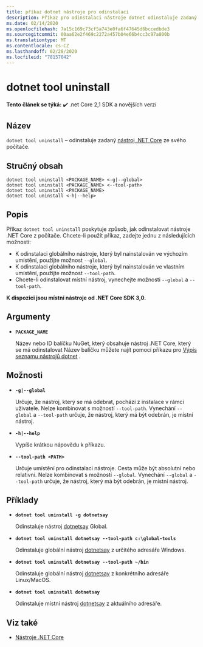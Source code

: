 ```yaml
---
title: příkaz dotnet nástroje pro odinstalaci
description: Příkaz pro odinstalaci nástroje dotnet odinstaluje zadaný nástroj .NET Core ze svého počítače.
ms.date: 02/14/2020
ms.openlocfilehash: 7a15c169c73cf5a743e0fa6f47645d6bccedbde3
ms.sourcegitcommit: 00aa62e2f469c2272a457b04e66b4cc3c97a800b
ms.translationtype: MT
ms.contentlocale: cs-CZ
ms.lasthandoff: 02/28/2020
ms.locfileid: "78157042"
---
```

# <a name="dotnet-tool-uninstall"></a>dotnet tool uninstall

**Tento článek se týká:** ✔️ .net Core 2,1 SDK a novějších verzí

## <a name="name"></a>Název

`dotnet tool uninstall` – odinstaluje zadaný [nástroj .NET Core](global-tools.md) ze svého počítače.

## <a name="synopsis"></a>Stručný obsah

```dotnetcli
dotnet tool uninstall <PACKAGE_NAME> <-g|--global>
dotnet tool uninstall <PACKAGE_NAME> <--tool-path>
dotnet tool uninstall <PACKAGE_NAME>
dotnet tool uninstall <-h|--help>
```

## <a name="description"></a>Popis

Příkaz `dotnet tool uninstall` poskytuje způsob, jak odinstalovat nástroje .NET Core z počítače. Chcete-li použít příkaz, zadejte jednu z následujících možností:

* K odinstalaci globálního nástroje, který byl nainstalován ve výchozím umístění, použijte možnost `--global`.
* K odinstalaci globálního nástroje, který byl nainstalován ve vlastním umístění, použijte možnost `--tool-path`.
* Chcete-li odinstalovat místní nástroj, vynechejte možnosti `--global` a `--tool-path`.

**K dispozici jsou místní nástroje od .NET Core SDK 3,0.**

## <a name="arguments"></a>Argumenty

- **`PACKAGE_NAME`**

  Název nebo ID balíčku NuGet, který obsahuje nástroj .NET Core, který se má odinstalovat Název balíčku můžete najít pomocí příkazu pro [Výpis seznamu nástrojů dotnet](dotnet-tool-list.md) .

## <a name="options"></a>Možnosti

- **`-g|--global`**

  Určuje, že nástroj, který se má odebrat, pochází z instalace v rámci uživatele. Nelze kombinovat s možností `--tool-path`. Vynechání `--global` a `--tool-path` určuje, že nástroj, který má být odebrán, je místní nástroj.

- **`-h|--help`**

  Vypíše krátkou nápovědu k příkazu.

- **`--tool-path <PATH>`**

  Určuje umístění pro odinstalaci nástroje. Cesta může být absolutní nebo relativní. Nelze kombinovat s možností `--global`. Vynechání `--global` a `--tool-path` určuje, že nástroj, který má být odebrán, je místní nástroj.

## <a name="examples"></a>Příklady

- **`dotnet tool uninstall -g dotnetsay`**

  Odinstaluje nástroj [dotnetsay](https://www.nuget.org/packages/dotnetsay/) Global.

- **`dotnet tool uninstall dotnetsay --tool-path c:\global-tools`**

  Odinstaluje globální nástroj [dotnetsay](https://www.nuget.org/packages/dotnetsay/) z určitého adresáře Windows.

- **`dotnet tool uninstall dotnetsay --tool-path ~/bin`**

  Odinstaluje globální nástroj [dotnetsay](https://www.nuget.org/packages/dotnetsay/) z konkrétního adresáře Linux/MacOS.

- **`dotnet tool uninstall dotnetsay`**

  Odinstaluje místní nástroj [dotnetsay](https://www.nuget.org/packages/dotnetsay/) z aktuálního adresáře.

## <a name="see-also"></a>Viz také

- [Nástroje .NET Core](global-tools.md)
